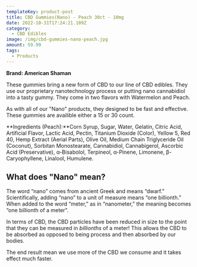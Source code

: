 ```yaml
---
templateKey: product-post
title: CBD Gummies(Nano) - Peach 30ct - 10mg
date: 2022-10-31T17:24:21.109Z
category:
  - CBD Edibles
image: /img/cbd-gummies-nano-peach.jpg
amount: 59.99
tags:
  - Products
---
```

**Brand: American Shaman**

These gummies bring a new form of CBD to our line of CBD edibles.  They use our proprietary nanotechnology process or putting nano cannabidiol into a tasty gummy.  They come in two flavors with Watermelon and Peach.

As with all of our "Nano" products, they designed to be fast and effective.  These gummies are availible either a 15 or 30 count.

**Ingredients (Peach):**Corn Syrup, Sugar, Water, Gelatin, Citric Acid, Artificial Flavor, Lactic Acid, Pectin, Titanium Dioxide (Color), Yellow 5, Red 40, Hemp Extract (Aerial Parts), Olive Oil, Medium Chain Triglyceride Oil (Coconut), Sorbitan Monostearate, Cannabidiol, Cannabigerol, Ascorbic Acid (Preservative), α-Bisabolol, Terpineol, α-Pinene, Limonene, β-Caryophyllene, Linalool, Humulene.

## **What does "Nano" mean?**

The word “nano” comes from ancient Greek and means “dwarf.” Scientifically, adding “nano” to a unit of measure means “one billionth.” When added to the word “meter,” as in “nanometer,” the meaning becomes “one billionth of a meter".

 In terms of CBD, the CBD particles have been reduced in size to the point that they can be measured in *billionths* of a meter!  This allows the CBD to be absorbed as opposed to being process and then absorbed by our bodies. 

The end result mean we use more of the CBD we consume and it takes effect much faster.